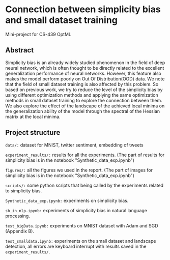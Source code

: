 # Connection between simplicity bias and small dataset training
Mini-project for CS-439 OptML

## Abstract

Simplicity bias is an already widely studied phenomenon in the field of deep neural network, which is often thought to be directly related to the excellent generalization performance of neural networks. However, this feature also makes the model perform poorly on Out Of Distribution(OOD) data. We note that the field of small dataset training is also affected by this problem. So based on previous work, we try to reduce the level of the simplicity bias by using different optimization methods and applying the same optimization methods in small dataset training to explore the connection between them. We also explore the effect of the landscape of the achieved local minima on the generalization ability of the model through the spectral of the Hessian matrix at the local minima.

## Project structure

`data/:` dataset for MNIST, twitter sentiment, embedding of tweets

`experiment_results/:` results for all the experiments. (The part of results for simplicity bias is in the notebook "Synthetic_data_exp.ipynb")

`figures/:` all the figures we used in the report. (The part of images for simplicity bias is in the notebook "Synthetic_data_exp.ipynb")

`scripts/:` some python scripts that being called by the experiments related to simplicity bias.

`Synthetic_data_exp.ipynb:` experiments on simplicity bias.

`sb_in_nlp.ipynb:` experiments of simplicity bias in natural language processing.

`test_bigData.ipynb:` experiments on MNIST dataset with Adam and SGD (Appendix B).

`test_smalldata.ipynb:` experiments on the small dataset and landscape detection, all errors are keyboard interrupt with results saved in the `experiment_results/`.



